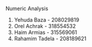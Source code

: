 Numeric Analysis
1. Yehuda Baza - 208029819
2. Orel Achrak - 318554532
3. Haim Armias - 315569061
4. Rahamim Tadela - 208189621
